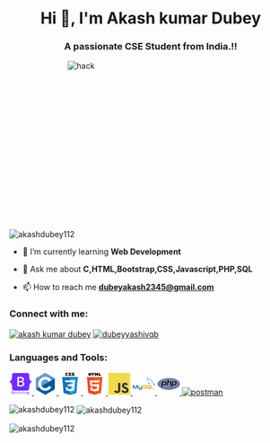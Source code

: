 

 <h1 align="center">Hi 👋, I'm Akash kumar Dubey</h1>
<h3 align="center">A passionate CSE Student from India.!!</h3>

<img align= "right" width="400" height="300" alt= "hack" src ="https://user-images.githubusercontent.com/74038190/219923823-bf1ce878-c6b8-4faa-be07-93e6b1006521.gif">

<p align="left"> <img src="https://komarev.com/ghpvc/?username=akashdubey112&label=Profile%20views&color=0e75b6&style=flat" alt="akashdubey112" /> </p>

- 🌱 I’m currently learning **Web Development**

- 💬 Ask me about **C,HTML,Bootstrap,CSS,Javascript,PHP,SQL**

- 📫 How to reach me **dubeyakash2345@gmail.com**

<h3 align="left">Connect with me:</h3>
<p align="left">
<a href="https://linkedin.com/in/akash kumar dubey" target="blank"><img align="center" src="https://raw.githubusercontent.com/rahuldkjain/github-profile-readme-generator/master/src/images/icons/Social/linked-in-alt.svg" alt="akash kumar dubey" height="30" width="40" /></a>
<a href="https://auth.geeksforgeeks.org/user/dubeyyashivqb" target="blank"><img align="center" src="https://raw.githubusercontent.com/rahuldkjain/github-profile-readme-generator/master/src/images/icons/Social/geeks-for-geeks.svg" alt="dubeyyashivqb" height="30" width="40" /></a>
</p>

<h3 align="left">Languages and Tools:</h3>
<p align="left"> <a href="https://getbootstrap.com" target="_blank" rel="noreferrer"> <img src="https://raw.githubusercontent.com/devicons/devicon/master/icons/bootstrap/bootstrap-plain-wordmark.svg" alt="bootstrap" width="40" height="40"/> </a> <a href="https://www.cprogramming.com/" target="_blank" rel="noreferrer"> <img src="https://raw.githubusercontent.com/devicons/devicon/master/icons/c/c-original.svg" alt="c" width="40" height="40"/> </a> <a href="https://www.w3schools.com/css/" target="_blank" rel="noreferrer"> <img src="https://raw.githubusercontent.com/devicons/devicon/master/icons/css3/css3-original-wordmark.svg" alt="css3" width="40" height="40"/> </a> <a href="https://www.w3.org/html/" target="_blank" rel="noreferrer"> <img src="https://raw.githubusercontent.com/devicons/devicon/master/icons/html5/html5-original-wordmark.svg" alt="html5" width="40" height="40"/> </a> <a href="https://developer.mozilla.org/en-US/docs/Web/JavaScript" target="_blank" rel="noreferrer"> <img src="https://raw.githubusercontent.com/devicons/devicon/master/icons/javascript/javascript-original.svg" alt="javascript" width="40" height="40"/> </a> <a href="https://www.mysql.com/" target="_blank" rel="noreferrer"> <img src="https://raw.githubusercontent.com/devicons/devicon/master/icons/mysql/mysql-original-wordmark.svg" alt="mysql" width="40" height="40"/> </a> <a href="https://www.php.net" target="_blank" rel="noreferrer"> <img src="https://raw.githubusercontent.com/devicons/devicon/master/icons/php/php-original.svg" alt="php" width="40" height="40"/> </a> <a href="https://postman.com" target="_blank" rel="noreferrer"> <img src="https://www.vectorlogo.zone/logos/getpostman/getpostman-icon.svg" alt="postman" width="40" height="40"/> </a> </p>

<p><img align="left" src="https://github-readme-stats.vercel.app/api/top-langs?username=akashdubey112&show_icons=true&locale=en&layout=compact" alt="akashdubey112" /></p>

<p>&nbsp;<img align="center" src="https://github-readme-stats.vercel.app/api?username=akashdubey112&show_icons=true&locale=en" alt="akashdubey112" /></p>

<p><img align="center" src="https://github-readme-streak-stats.herokuapp.com/?user=akashdubey112&" alt="akashdubey112" /></p>

